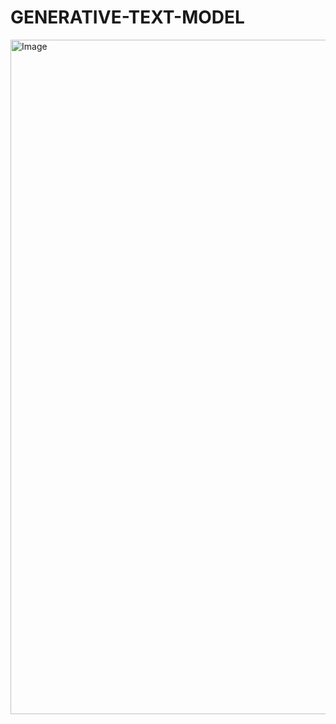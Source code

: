 # GENERATIVE-TEXT-MODEL

<img width="1919" height="1079" alt="Image" src="https://github.com/user-attachments/assets/b152e187-ba12-4741-aba6-c0805741effa" />
